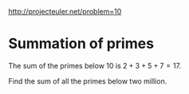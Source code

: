 http://projecteuler.net/problem=10

# Summation of primes

The sum of the primes below 10 is $2 + 3 + 5 + 7 = 17$.

Find the sum of all the primes below two million.
